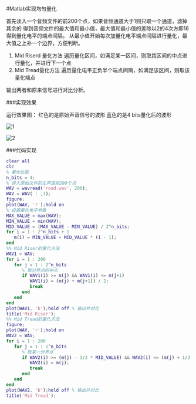 #Matlab实现均匀量化

首先读入一个音频文件的前200个点，如果音频通道大于1则只取一个通道，滤掉其余的
得到音频文件的最大值和最小值，最大值和最小值的差除以2的4次方即16得到量化电平的端点间隔。
从最小值开始每次加量化电平端点间隔进行量化，最大值之上补一个边界，方便判断。

1. Mid Riserd 量化方法
	遍历量化区间，如满足某一区间，则取其区间的中点进行量化，并进行下一个点
2. Mid Tread量化方法
	遍历量化电平正负半个端点间隔，如满足该区间，则取该量化端点

输出两者和原来信号进行对比分析。

###实现效果

运行效果图：
红色的是原始声音信号的波形
蓝色的是4 bits量化后的波形

![1](http://images0.cnblogs.com/blog2015/701997/201507/231454496935859.png)

![2](http://images0.cnblogs.com/blog2015/701997/201507/231454562711483.png)

###代码实现

```matlab
clear all
clc
% 量化位数
n_bits = 4;
% 读入原始文件的左声道前200个点
WAV = wavread('road.wav', 200);
WAV = WAV( : ,1);
figure;
plot(WAV, 'r');hold on
% 设置量化电平参数
MAX_VALUE = max(WAV);
MIN_VALUE = min(WAV);
MID_VALUE = (MAX_VALUE - MIN_VALUE) / 2^n_bits;
for i = 1 : 2^n_bits + 1
   m(i) = MIN_VALUE + MID_VALUE * (i - 1); 
end
%% Mid Riser的量化方法
WAV1 = WAV;
for i = 1 : 200
   for j = 1 : 2^n_bits
      % 取分界点的中点
      if WAV1(i) >= m(j) && WAV1(i) <= m(j+1)
         WAV1(i) = (m(j) + m(j+1)) / 2;
         break
      end
   end
end
plot(WAV1, 'b');hold off % 输出并对比
title('Mid Riser');
%% Mid Tread的量化方法
figure;
plot(WAV, 'r');hold on
WAV2 = WAV;
for i = 1 : 200
   for j = 1 : 2^n_bits
      % 取某一分界点
      if WAV2(i) >= (m(j) - 1/2 * MID_VALUE) && WAV2(i) <= (m(j) + 1/2 * MID_VALUE)
         WAV2(i) = m(j);
         break
      end
   end
end
plot(WAV2, 'b');hold off % 输出并对比
title('Mid Tread');
```